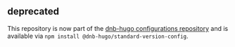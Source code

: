 ## deprecated

This repository is now part of the [dnb-hugo configurations repository](https://github.com/dnb-hugo/configurations) and is available via `npm install @dnb-hugo/standard-version-config`.
